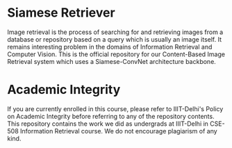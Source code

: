 # Siamese Retriever
Image retrieval is the process of searching for and retrieving images from a database or repository based on a query which is usually an image itself. It remains interesting problem in the domains of Information Retrieval and Computer Vision. This is the official repository for our Content-Based Image Retrieval system which uses a Siamese-ConvNet architecture backbone.

# Academic Integrity
If you are currently enrolled in this course, please refer to IIIT-Delhi's Policy on Academic Integrity before referring to any of the repository contents. This repository contains the work we did as undergrads at IIIT-Delhi in CSE-508 Information Retrieval course. We do not encourage plagiarism of any kind.
